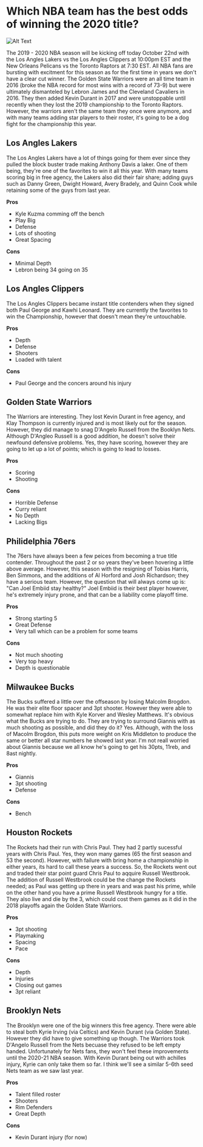 # Which NBA team has the best odds of winning the 2020 title?
![Alt Text](https://i.ytimg.com/vi/9TZ2_0OGHaU/maxresdefault.jpg)

The 2019 - 2020 NBA season will be kicking off today October 22nd with the Los Angles Lakers vs the Los Angles Clippers at 10:00pm EST and the New Orleans Pelicans vs the Toronto Raptors at 7:30 EST. All NBA fans are bursting with excitment for this season as for the first time in years we don't have a clear cut winner. The Golden State Warriors were an all time team in 2016 (broke the NBA record for most wins with a record of 73-9) but were ultimately dismanteled by Lebron James and the Cleveland Cavaliers in 2016. They then added Kevin Durant in 2017 and were unstoppable until recently when they lost the 2019 championship to the Toronto Raptors. However, the warriors aren't the same team they once were anymore, and with many teams adding star players to their roster, it's going to be a dog fight for the championship this year. 

## Los Angles Lakers
The Los Angles Lakers have a lot of things going for them ever since they pulled the block buster trade making Anthony Davis a laker. One of them being, they're one of the favorites to win it all this year. With many teams scoring big in free agency, the Lakers also did their fair share; adding guys such as Danny Green, Dwight Howard, Avery Bradely, and Quinn Cook while retaining some of the guys from last year.

**Pros**
* Kyle Kuzma comming off the bench
* Play Big
* Defense
* Lots of shooting
* Great Spacing

**Cons**
* Minimal Depth
* Lebron being 34 going on 35

## Los Angles Clippers
The Los Angles Clippers became instant title contenders when they signed both Paul George and Kawhi Leonard. They are currently the favorites to win the Championship, however that doesn't mean they're untouchable.

**Pros**
* Depth
* Defense 
* Shooters
* Loaded with talent

**Cons**
* Paul George and the concers around his injury

## Golden State Warriors
The Warriors are interesting. They lost Kevin Durant in free agency, and Klay Thompson is currently injured and is most likely out for the season. However, they did manage to snag D'Angelo Russell from the Booklyn Nets. Although D'Angleo Russell is a good addition, he doesn't solve their newfound defensive problems. Yes, they have scoring, however they are going to let up a lot of points; which is going to lead to losses.

**Pros**
* Scoring
* Shooting

**Cons**
* Horrible Defense
* Curry reliant
* No Depth
* Lacking Bigs

## Philidelphia 76ers
The 76ers have always been a few peices from becoming a true title contender. Throughout the past 2 or so years they've been hovering a little above average. However, this season with the resigning of Tobias Harris, Ben Simmons, and the additions of Al Horford and Josh Richardson; they have a serious team. However, the question that will always come up is: "Can Joel Embiid stay healthy?" Joel Embiid is their best player however, he's extremely injury prone, and that can be a liability come playoff time.

**Pros**
* Strong starting 5
* Great Defense
* Very tall which can be a problem for some teams

**Cons** 
* Not much shooting
* Very top heavy
* Depth is questionable 

## Milwaukee Bucks
The Bucks suffered a little over the offseason by losing Malcolm Brogdon. He was their elite floor spacer and 3pt shooter. However they were able to somewhat replace him with Kyle Korver and Wesley Matthews. It's obvious what the Bucks are trying to do. They are trying to surround Giannis with as much shooting as possible, and did they do it? Yes. Although, with the loss of Macolm Brogdon, this puts more weight on Kris Middleton to produce the same or better all star numbers he showed last year. I'm not reall worried about Giannis because we all know he's going to get his 30pts, 11reb, and 8ast nightly.

**Pros**
* Giannis
* 3pt shooting
* Defense 

**Cons**
* Bench

## Houston Rockets
The Rockets had their run with Chris Paul. They had 2 partly sucessful years with Chris Paul. Yes, they won many games (65 the first season and 53 the second). However, with failure with bring home a championship in either years, its hard to call these years a success. So, the Rockets went out and traded their star point guard Chris Paul to aqquire Russell Westbrook. The addition of Russell Westbrook could be the change the Rockets needed; as Paul was getting up there in years and was past his prime, while on the other hand you have a prime Russell Westbrook hungry for a title. They also live and die by the 3, which could cost them games as it did in the 2018 playoffs again the Golden State Warriors.

**Pros**
* 3pt shooting
* Playmaking
* Spacing
* Pace

**Cons**
* Depth
* Injuries
* Closing out games
* 3pt reliant

## Brooklyn Nets
The Brooklyn were one of the big winners this free agency. There were able to steal both Kyrie Irving (via Celtics) and Kevin Durant (via Golden State). However they did have to give something up though. The Warriors took D'Angelo Russell from the Nets becuase they refused to be left empty handed. Unfortunately for Nets fans, they won't feel these improvements until the 2020-21 NBA season. With Kevin Durant being out with achilles injury, Kyrie can only take them so far. I think we'll see a similar 5-6th seed Nets team as we saw last year.

**Pros**
* Talent filled roster
* Shooters
* Rim Defenders
* Great Depth

**Cons**
* Kevin Durant injury (for now)











